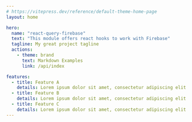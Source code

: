 ```yaml
---
# https://vitepress.dev/reference/default-theme-home-page
layout: home

hero:
  name: "react-query-firebase"
  text: "This module offers react hooks to work with Firebase"
  tagline: My great project tagline
  actions:
    - theme: brand
      text: Markdown Examples
      link: /api/index

features:
  - title: Feature A
    details: Lorem ipsum dolor sit amet, consectetur adipiscing elit
  - title: Feature B
    details: Lorem ipsum dolor sit amet, consectetur adipiscing elit
  - title: Feature C
    details: Lorem ipsum dolor sit amet, consectetur adipiscing elit
---
```

